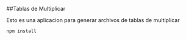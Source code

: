 ##Tablas de Multiplicar

Esto es una aplicacion para generar archivos de tablas de multiplicar

```
npm install
```
